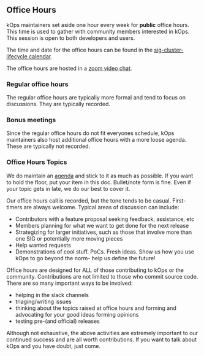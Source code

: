 ## Office Hours

kOps maintainers set aside one hour every week for **public** office hours. This time is used to gather with community members interested in kOps. This session is open to both developers and users.

The time and date for the office hours can be found in the [sig-cluster-lifecycle calendar](https://calendar.google.com/calendar/u/0/embed?src=u5822lrl4q68ic1iakuvcpe7b4@group.calendar.google.com).

The office hours are hosted in a [zoom video chat](https://zoom.us/j/97072789944?pwd=VVlUR3dhN2h5TEFQZHZTVVd4SnJUdz09).

### Regular office hours

The regular office hours are typically more formal and tend to focus on discussions. They are typically recorded.

### Bonus meetings

Since the regular office hours do not fit everyones schedule, kOps maintainers also host additional office hours with a more loose agenda. These are typically not recorded. 

### Office Hours Topics

We do maintain an [agenda](https://docs.google.com/document/d/12QkyL0FkNbWPcLFxxRGSPt_tNPBHbmni3YLY-lHny7E/edit) and stick to it as much as possible. If you want to hold the floor, put your item in this doc. Bullet/note form is fine. Even if your topic gets in late, we do our best to cover it.

Our office hours call is recorded, but the tone tends to be casual. First-timers are always welcome. Typical areas of discussion can include:

- Contributors with a feature proposal seeking feedback, assistance, etc
- Members planning for what we want to get done for the next release
- Strategizing for larger initiatives, such as those that involve more than one SIG or potentially more moving pieces
- Help wanted requests
- Demonstrations of cool stuff. PoCs. Fresh ideas. Show us how you use kOps to go beyond the norm- help us define the future!

Office hours are designed for ALL of those contributing to kOps or the community. Contributions are not limited to those who commit source code. There are so many important ways to be involved:

- helping in the slack channels
- triaging/writing issues
- thinking about the topics raised at office hours and forming and advocating for your good ideas forming opinions
- testing pre-(and official) releases

Although not exhaustive, the above activities are extremely important to our continued success and are all worth contributions. If you want to talk about kOps and you have doubt, just come.

